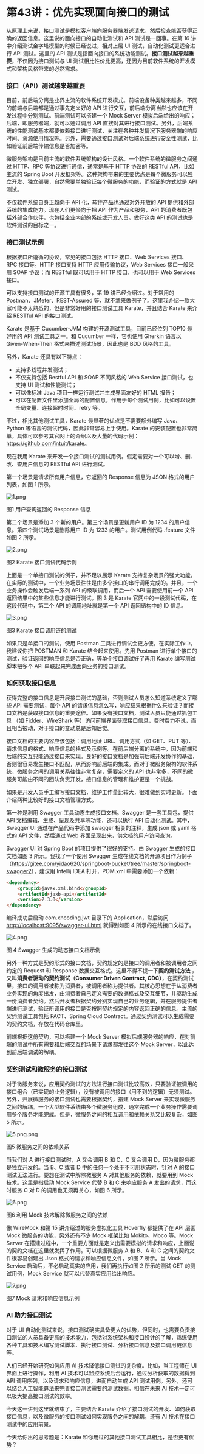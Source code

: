 # 第43讲：优先实现面向接口的测试

从原理上来说，接口测试是模拟客户端向服务器端发送请求，然后检查能否获得正确的返回信息。这里说的面向接口的自动化测试和 API 测试是一回事。在第 16 讲中介绍测试金字塔模型的时候已经说过，相对上层 UI 测试，自动化测试更适合进行 API 测试。这里的 API 测试是指面向接口的系统功能测试。**接口测试越来越重要**，不仅因为接口测试与 UI 测试相比性价比更高，还因为目前软件系统的开发模式和架构风格带来的必然需求。

### 接口（API）测试越来越重要

目前，前后端分离是业界主流的软件系统开发模式。前端设备种类越来越多，不同的前端与后端都是通过事先定义好的 API 进行交互，前后端分离当然也应该在开发过程中分别测试。前端测试可以搭建一个 Mock Server 模拟后端给出的响应；后端，即服务器端，就可以通过调用 API 直接对其进行接口测试。另外，后端系统的性能测试基本都要依赖接口进行测试，关注在各种并发情况下服务器端的响应时间、资源使用情况等。另外，需要通过接口测试对后端系统进行安全性测试，比如验证前后端传输信息是否加密等。

微服务架构是目前主流的软件系统架构的设计风格。一个软件系统的微服务之间通过 HTTP、RPC 等协议进行通信，通常是基于 HTTP 协议的 RESTful API，比如主流的 Spring Boot 开发框架等。这种架构带来的主要优点是每个微服务可以独立开发、独立部署，自然需要单独验证每个微服务的功能，而验证的方式就是 API 测试。

不仅软件系统自身正趋向于 API 化，软件产品也通过对外开放的 API 提供和外部系统的集成能力。现在人们更倾向于把 API 作为产品和服务，API 的消费者既包括外部合作伙伴，也包括企业内部的系统或开发人员。做好这类 API 的测试也是软件测试的目标之一。

### 接口测试示例

根据接口所遵循的协议，常见的接口包括 HTTP 接口、Web Services 接口、RPC 接口等。HTTP 接口支持 HTTP 应用传输协议，Web Services 接口一般采用 SOAP 协议；而 RESTful 既可以用于 HTTP 接口，也可以用于 Web Services 接口。

可以支持接口测试的开源工具有很多，第 19 讲已经介绍过。对于常用的 Postman、JMeter、REST-Assured 等，就不拿来做例子了。这里我介绍一款大家可能不太熟悉的，但是非常好用的接口测试工具 Karate，并且结合 Karate 来介绍 RESTful API 的接口测试。

Karate 是基于 Cucumber-JVM 构建的开源测试工具，目前已经位列 TOP10 最好用的 API 测试工具之一。和 Cucumber 一样，它也使用 Gherkin 语言以 Given-When-Then 格式来描述测试场景，因此也是 BDD 风格的工具。

另外，Karate 还具有以下特点：

* 支持多线程并发测试；
* 不仅支持包括 Restful API 和 SOAP 不同风格的 Web Service 接口测试，也支持 UI 测试和性能测试；
* 可以像标准 Java 项目一样运行测试并生成界面友好的 HTML 报告；
* 可以在配置文件里添加全局的配置信息，作用于每个测试用例，比如可以设置全局变量、连接超时时间、retry 等。

不过，相比其他测试工具，Karate 最显著的优点是不需要额外编写 Java、Python 等语言的测试代码，因此非常容易上手使用。Karate 的安装配置也非常简单，具体可以参考其官网上的介绍以及大量的代码示例： <https://github.com/intuit/karate>。

现在我用 Karate 来开发一个接口测试的测试用例。假定需要对一个可以增、删、改、查用户信息的 RESTful API 进行测试。

第一个场景是请求所有用户信息，它返回的 Response 信息为 JSON 格式的用户列表，如图 1 所示。


<Image alt="1.png" src="https://s0.lgstatic.com/i/image/M00/14/83/CgqCHl7Q7LmABYj6AAAiP3IYvho647.png"/> 


图1 用户查询返回的 Response 信息

第二个场景是添加 3 个新的用户。第三个场景是更新用户 ID 为 1234 的用户信息。第四个测试场景是删除用户 ID 为 1233 的用户。测试用例代码 .feature 文件如图 2 所示。


<Image alt="2.png" src="https://s0.lgstatic.com/i/image/M00/14/78/Ciqc1F7Q7L-AMqOfAACIaf5Sack444.png"/> 


图2 Karate 接口测试代码示例

上面是一个单接口测试的例子，并不足以展示 Karate 支持复杂场景的强大功能。在实际的测试中，一个业务场景往往是由多个接口的串行调用完成的。并且，一个业务操作会触发后端一系列 API 的级联调用，而后一个 API 需要使用前一个 API 返回结果中的某些信息才能进行测试。图 3 是 Karate 官网中的一段测试代码，在这段代码中，第二个 API 的调用地址就是第一个 API 返回结构中的 ID 信息。


<Image alt="3.png" src="https://s0.lgstatic.com/i/image/M00/14/83/CgqCHl7Q7MiAfyW1AAOBKZnBmqk158.png"/> 


图3 Karate 接口调用链的测试

如果只是单接口的测试，使用 Postman 工具进行调试会更方便。在实际工作中，我建议你把 POSTMAN 和 Karate 结合起来使用。先用 Postman 进行单个接口的测试，验证返回的响应信息是否正确，等单个接口调试好了再用 Karate 编写测试脚本把多个 API 串联起来完成面向业务的接口测试。

### 如何获取接口信息

获得完整的接口信息是开展接口测试的基础，否则测试人员怎么知道系统定义了哪些 API 需要测试，每个 API 的请求信息怎么写，响应结果根据什么来验证？而接口文档是获取接口信息的重要途径。如果没有接口文档，测试人员只能通过抓包工具 （如 Fidder、WireShark 等）访问前端界面获取接口信息，费时费力不说，而且相当被动，对于接口的变动总是后知后觉。

接口文档的主要内容应该包括：调用地址 URL、调用方式（如 GET、PUT 等）、请求信息的格式、响应信息的格式及示例等。在前后端分离的系统中，因为前端和后端的交互只能通过接口来实现。良好的接口文档是加强前后端开发协作的基础，否则很容易发生接口不匹配，从而影响前后端的集成。而对于微服务架构的软件系统，微服务之间的调用关系往往非常复杂，需要定义的 API 也非常多，不同的微服务可能由不同的团队负责开发，接口信息的管理和维护更是一个挑战。

如果是开发人员手工编写接口文档，维护工作量比较大，很难做到实时更新。下面介绍两种比较好的接口文档管理方式。

第一种是利用 Swagger 工具动态生成接口文档。Swagger 是一套工具包，提供 API 文档编辑、生成、呈现及共享等功能，还可以执行 API 自动化测试。其中，Swagger UI 通过在产品代码中添加 swagger 相关的注释，生成 json 或 yaml 格式的 API 文件，然后通过 Web 界面呈现出来，供文档的用户访问查询。

Swagger UI 对 Spring Boot 的项目提供了很好的支持。由 Swagger 生成的接口文档如图 3 所示。我找了一个使用 Swagger 生成在线文档的开源项目作为例子（<https://gitee.com/yidao620/springboot-bucket/tree/master/springboot-swagger2>），建议用 Intellij IDEA 打开，POM.xml 中需要添加一个依赖：

```html
<dependency>
    <groupId>javax.xml.bind</groupId>
    <artifactId>jaxb-api</artifactId>
    <version>2.3.0</version>
</dependency>
```

编译成功后启动 com.xncoding.jwt 目录下的 Application，然后访问 [http://localhost:9095/swagger-ui.html](http://localhost:9095/swagger-ui.html3) 就得到如图 4 所示的在线接口文档了。


<Image alt="4.png" src="https://s0.lgstatic.com/i/image/M00/14/78/Ciqc1F7Q7NWAT0veAAOjzoL_ysA572.png"/> 


图 4 Swagger 生成的动态接口文档示例

另外一种方式是契约形式的接口文档，契约规定的是接口的调用者和被调用者之间约定的 Request 和 Response 数据交互格式。这里不得不提一下**契约测试方法** ，又叫**消费者驱动的契约测试（Consumer Driven Contract, CDC）**，在契约测试里，接口的调用者被称为消费者，被调用者称为提供者。其核心思想在于从消费者业务实现的角度出发，由消费者自己定义需要的数据格式及交互细节，并驱动生成一份消费者契约。然后开发者根据契约分别实现自己的业务逻辑，并在服务提供者端进行测试，验证所调用的接口是否按照契约规定的内容返回正确的信息。主流的契约测试工具包括 PACT、Spring Cloud Contract。通过契约测试可以生成需要的契约文档，存放在代码仓库里。

前端根据这份契约，可以搭建一个 Mock Server 模拟后端服务器的响应，在对前端的测试中所有需要和后端交互的场景下请求都发往这个 Mock Server，以此达到前后端调试的解耦。

### 契约测试和微服务的接口测试

对于微服务来说，应用契约测试的方法进行接口测试比较高效，只要验证被调用的接口组合（已实现的业务逻辑），没有被调用的接口（用不到的逻辑）无须测试。另外，开展微服务的接口测试也需要根据契约，搭建 Mock Server 来实现微服务之间的解耦。一个大型软件系统由多个微服务组成，通常完成一个业务操作需要调用多个服务才能完成。但是，微服务之间的相互调用和依赖关系又比较复杂，如图 5 所示。


<Image alt="5.png.png" src="https://s0.lgstatic.com/i/image/M00/14/78/Ciqc1F7Q7N-AbdazAABxmTP1rXE409.png"/> 


图5 微服务之间的依赖关系

当我们对 A 进行接口测试时，A 又会调用 B 和 C，C 又会调用 D，因为微服务都是独立开发的。当 B、C 或者 D 中的任何一个处于不可用状态时，针对 A 的接口测试无法进行。要想在测试中解除微服务 A 对其他服务的依赖，就要用到 Mock 技术。这里是指启动 Mock Service 代替 B 和 C 来响应服务 A 发出的请求，而这时服务 C 对 D 的调用也无须再关心，如图 6 所示。


<Image alt="6.png" src="https://s0.lgstatic.com/i/image/M00/14/83/CgqCHl7Q7OeAa3QdAAB77wy7fUs059.png"/> 


图6 利用 Mock 技术解除微服务之间的依赖

像 WireMock 和第 15 讲介绍过的服务虚拟化工具 Hoverfly 都提供了在 API 层面 Mock 微服务的功能，另外还有不少 Mock 框架比如 Mokito、Moco 等。Mock Server 在搭建过程中，一个重要方面就是定义出需要模拟的请求和响应，上面说的契约文档在这里就发挥了作用。可以根据微服务 A 和 B、A 和 C 之间的契约文件很容易创建出 Json 格式的请求和响应信息文件，如图 7 所示。当 Mock Service 启动后，不必启动真实的应用，我们再执行如图 2 所示的测试 GET 的测试用例，Mock Service 就可以代替真实应用给出响应。


<Image alt="7.png" src="https://s0.lgstatic.com/i/image/M00/14/78/Ciqc1F7Q7O6AefpqAAApTOMESPA827.png"/> 


图7 Mock 请求和响应信息示例

### AI 助力接口测试

对于 UI 自动化测试来说，接口测试确实具备更大的优势，但同时，也需要负责接口测试的人员具备更高的技术能力，包括对系统架构和接口设计的了解，熟练使用各种工具和技术编写测试脚本、执行接口测试、分析接口信息及接口调用链信息等。

人们已经开始研究如何应用 AI 技术降低接口测试的复杂度。比如，当工程师在 UI 界面上进行操作，利用 AI 技术可以监控系统后台运行，通过分析获取的数据得到 API 调用序列，以及请求和响应信息，进而自动生成 API 测试用例。另外，还可以结合人工智能算法来完善接口测试需要的测试数据。相信在未来 AI 技术一定可以极大提高接口测试的效率。

今天这一讲到这里就结束了，主要结合 Karate 介绍了接口测试的开发、如何获取接口信息，以及微服务的接口测试如何实现服务之间的解耦，还有 AI 技术在接口测试中的应用前景。

今天给你出的思考题是：Karate 和你用过的其他接口测试工具相比，是否更有优势？

